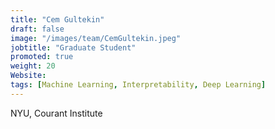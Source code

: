 ```yaml
---
title: "Cem Gultekin"
draft: false
image: "/images/team/CemGultekin.jpeg"
jobtitle: "Graduate Student"
promoted: true
weight: 20
Website:
tags: [Machine Learning, Interpretability, Deep Learning]
---
```



NYU, Courant Institute
